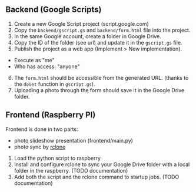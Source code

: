 ## Backend (Google Scripts)

1. Create a new Google Script project (script.google.com)
2. Copy the `backend/gscript.gs` and `backend/form.html` file into the project.
3. In the same Google account, create a folder in Google Drive.
4. Copy the ID of the folder (see url) and update it in the `gscript.gs` file.
5. Publish the project as a web app (Implement > New implementation).
  - Execute as "me"
  - Who has access: "anyone"
6. The `form.html` should be accessible from the generated URL. (thanks to the `doGet` function in `gscript.gs`).
7. Uploading a photo through the form should save it in the Google Drive folder.


## Frontend (Raspberry PI)

Frontend is done in two parts:
- photo slideshow presentation (frontend/main.py)
- photo sync by [rclone](https://github.com/rclone/rclone)


1. Load the python script to raspberry
2. Install and configure rclone to sync your Google Drive folder with a local folder in the raspberry. (TODO documentation)
3. Add both the script and the rclone command to startup jobs. (TODO documentation)